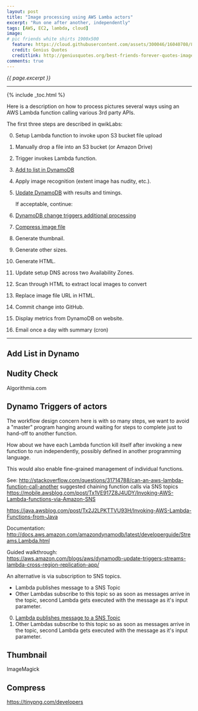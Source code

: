 ```yaml
---
layout: post
title: "Image processing using AWS Lamba actors"
excerpt: "Run one after another, independently"
tags: [AWS, EC2, lambda, cloud]
image:
# pic friends white shirts 1900x500
  feature: https://cloud.githubusercontent.com/assets/300046/16040708/8f5b3cc6-31ee-11e6-9043-15d6ba1326c7.jpg
  credit: Genius Quotes
  creditlink: http://geniusquotes.org/best-friends-forever-quotes-images-and-friends-wallpapers/
comments: true
---
```

<i>{{ page.excerpt }}</i>
<hr />

{% include _toc.html %}


Here is a description on how to process pictures several ways
using an AWS Lambda function
calling various 3rd party APIs.

   The first three steps are described in qwikLabs:

0. Setup Lambda function to invoke upon S3 bucket file upload
0. Manually drop a file into an S3 bucket (or Amazon Drive)
0. Trigger invokes Lambda function.
0. <a href="#Add2Dynamo">Add to list in DynamoDB</a>

0. Apply image recognition (extent image has nudity, etc.).
0. <a href="#UpdateDynamo">Update DynamoDB</a> with results and timings.

   If acceptable, continue:

0. <a href="#DynamoTriggers">DynamoDB change triggers additional processing</a>
0. <a href="#Compress">Compress image file</a>
0. Generate thumbnail.
0. Generate other sizes.
0. Generate HTML.

0. Update setup DNS across two Availability Zones.
0. Scan through HTML to extract local images to convert
0. Replace image file URL in HTML.
0. Commit change into GitHub.

0. Display metrics from DynamoDB on website.
0. Email once a day with summary (cron)

<hr />

<a name="Add2Dynamo"></a>

## Add List in Dynamo #


<a name="NudityCheck"></a>

## Nudity Check #

Algorithmia.com



<a name="DynamoTriggers"></a>

## Dynamo Triggers of actors #

The workflow design concern here is with so many steps,
we want to avoid a "master" program hanging around
waiting for steps to complete just to hand-off to another function.

How about we have each Lambda function kill itself after
invoking a new function to run independently,
possibly defined in another programming language.

This would also enable fine-grained management of individual functions.

See:
http://stackoverflow.com/questions/31714788/can-an-aws-lambda-function-call-another
suggested chaining function calls via SNS topics
https://mobile.awsblog.com/post/Tx1VE917Z8J4UDY/Invoking-AWS-Lambda-functions-via-Amazon-SNS

https://java.awsblog.com/post/Tx2J2LPKTTVU93H/Invoking-AWS-Lambda-Functions-from-Java

Documentation: <br />
http://docs.aws.amazon.com/amazondynamodb/latest/developerguide/Streams.Lambda.html

Guided walkthrough: <br />
https://aws.amazon.com/blogs/aws/dynamodb-update-triggers-streams-lambda-cross-region-replication-app/

An alternative is via subscription to SNS topics.

* Lambda publishes message to a SNS Topic</a>
* Other Lambdas subscribe to this topic so as soon as messages arrive in the topic, second Lambda gets executed with the message as it's input parameter.

0. <a href="#SNSChaining">Lambda publishes message to a SNS Topic</a>
0. Other Lambdas subscribe to this topic so as soon as messages arrive in the topic, second Lambda gets executed with the message as it's input parameter.


<a name="Thumbnail"></a>

## Thumbnail #

ImageMagick

<a name="Compress"></a>

## Compress #

https://tinypng.com/developers
